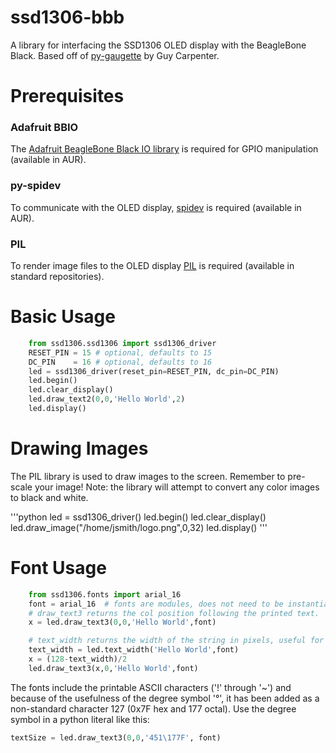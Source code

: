 ssd1306-bbb
===========

A library for interfacing the SSD1306 OLED display with the BeagleBone Black.
Based off of [py-gaugette](https://github.com/guyc/py-gaugette) by Guy Carpenter.

Prerequisites
=============

### Adafruit BBIO

The [Adafruit BeagleBone Black IO library](https://aur.archlinux.org/packages/python2-bbio/) is required for GPIO manipulation (available in AUR).

### py-spidev

To communicate with the OLED display,  [spidev](https://github.com/doceme/py-spidev) is required (available in AUR).

### PIL 

To render image files to the OLED display [PIL](http://www.pythonware.com/products/pil/) is required (available in standard repositories).

Basic Usage
==================

```python
    from ssd1306.ssd1306 import ssd1306_driver
    RESET_PIN = 15 # optional, defaults to 15
    DC_PIN    = 16 # optional, defaults to 16
    led = ssd1306_driver(reset_pin=RESET_PIN, dc_pin=DC_PIN)
    led.begin()
    led.clear_display()
    led.draw_text2(0,0,'Hello World',2)
    led.display()
```

Drawing Images
==================
The PIL library is used to draw images to the screen. Remember to pre-scale your image! Note: the library will attempt to convert any color images to black and white.

'''python
    led = ssd1306_driver()
    led.begin()
    led.clear_display()
    led.draw_image("/home/jsmith/logo.png",0,32)
    led.display()
'''

Font Usage
==================

```python
    from ssd1306.fonts import arial_16
    font = arial_16  # fonts are modules, does not need to be instantiated
    # draw_text3 returns the col position following the printed text.
    x = led.draw_text3(0,0,'Hello World',font)  

    # text_width returns the width of the string in pixels, useful for centering:
    text_width = led.text_width('Hello World',font)
    x = (128-text_width)/2
    led.draw_text3(x,0,'Hello World',font)
```

The fonts include the printable ASCII characters ('!' through '~') and because of the usefulness of the degree symbol '&deg;', it has been added as a non-standard character 127 (0x7F hex and 177 octal).  Use the degree symbol in a python literal like this: 
```python
textSize = led.draw_text3(0,0,'451\177F', font)
```


